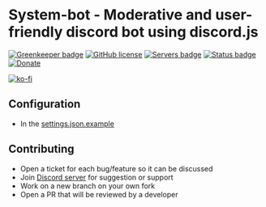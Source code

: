 # System-bot - Moderative and user-friendly discord bot using discord.js 

[![Greenkeeper badge](https://badges.greenkeeper.io/Shiigehiro/System-bot.svg?token=4cda8feba46805f098ce574cda41ff430925ada67e511c3ecc5987dce03c8d7d&ts=1519032704291)](https://greenkeeper.io/)
[![GitHub license](https://img.shields.io/github/license/Shiigehiro/System-bot.svg)](https://github.com/Shiigehiro/System-bot)
[![Servers badge](https://discordbots.org/api/widget/servers/226393343385403403.svg)](https://discordbots.org/bot/226393343385403403)
[![Status badge](https://discordbots.org/api/widget/status/226393343385403403.svg)](https://discordbots.org/bot/226393343385403403)
[![Donate](https://img.shields.io/badge/donate-patreon-red.svg)](https://www.patreon.com/Shiigehiro)


[![ko-fi](https://www.ko-fi.com/img/donate_sm.png)](https://ko-fi.com/Q5Q6NFCC)

## Configuration

* In the [settings.json.example](https://github.com/Computer-Man497/System-bot/blob/master/src/core/settings.json.example)

## Contributing

* Open a ticket for each bug/feature so it can be discussed
* Join [Discord server](https://discord.gg/wfTrpkg) for suggestion or support
* Work on a new branch on your own fork
* Open a PR that will be reviewed by a developer
